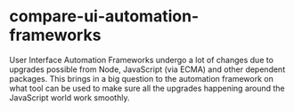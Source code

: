 # compare-ui-automation-frameworks
User Interface Automation Frameworks undergo a lot of changes due to upgrades possible from Node, JavaScript (via ECMA) and other dependent packages. This brings in a big question to the automation framework on what tool can be used to make sure all the upgrades happening around the JavaScript world work smoothly.
